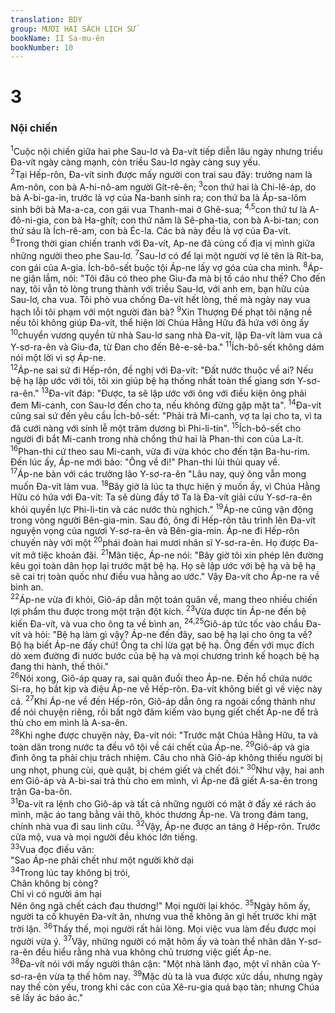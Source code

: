 ```yaml
---
translation: BDY
group: MƯƠI HAI SÁCH LỊCH SỬ
bookName: II Sa-mu-ên 
bookNumber: 10
---
```


<div class="title"><h1>3</h1><h3>Nội chiến</h3></div>
<span class="verse 2sa_3_1"><sup>1</sup>Cuộc nội chiến giữa hai phe Sau-lơ và Đa-vít tiếp diễn lâu ngày nhưng triều Đa-vít ngày càng mạnh, còn triều Sau-lơ ngày càng suy yếu.<br/></span>
<span class="verse 2sa_3_2"><sup>2</sup>Tại Hếp-rôn, Đa-vít sinh được mấy người con trai sau đây: trưởng nam là Am-nôn, con bà A-hi-nô-am người Gít-rê-ên; </span>
<span class="verse 2sa_3_3"><sup>3</sup>con thứ hai là Chi-lê-áp, do bà A-bi-ga-in, trước là vợ của Na-banh sinh ra; con thứ ba là Áp-sa-lôm sinh bởi bà Ma-a-ca, con gái vua Thanh-mai ở Ghê-sua; </span>
<span class="verse 2sa_3_4 2sa_3_5"><sup>4,5</sup>con thứ tư là A-đô-ni-gia, con bà Ha-ghít; con thứ năm là Sê-pha-tia, con bà A-bi-tan; con thứ sáu là Ích-rê-am, con bà Éc-la. Các bà này đều là vợ của Đa-vít.<br/></span>
<span class="verse 2sa_3_6"><sup>6</sup>Trong thời gian chiến tranh với Đa-vít, Ap-ne đã củng cố địa vị mình giữa những người theo phe Sau-lơ. </span>
<span class="verse 2sa_3_7"><sup>7</sup>Sau-lơ có để lại một người vợ lẽ tên là Rít-ba, con gái của A-gia. Ích-bô-sết buộc tội Áp-ne lấy vợ góa của cha mình. </span>
<span class="verse 2sa_3_8"><sup>8</sup>Áp-ne giận lắm, nói: &#34;Tôi đâu có theo phe Giu-đa mà bị tố cáo như thế? Cho đến nay, tôi vẫn tỏ lòng trung thành với triều Sau-lơ, với anh em, bạn hữu của Sau-lơ, cha vua. Tôi phò vua chống Đa-vít hết lòng, thế mà ngày nay vua hạch lỗi tôi phạm với một người đàn bà? </span>
<span class="verse 2sa_3_9"><sup>9</sup>Xin Thượng Đế phạt tôi nặng nề nếu tôi không giúp Đa-vít, thể hiện lời Chúa Hằng Hữu đã hứa với ông ấy </span>
<span class="verse 2sa_3_10"><sup>10</sup>chuyển vương quyền từ nhà Sau-lơ sang nhà Đa-vít, lập Đa-vít làm vua cả Y-sơ-ra-ên và Giu-đa, từ Đan cho đến Bê-e-sê-ba.&#34; </span>
<span class="verse 2sa_3_11"><sup>11</sup>Ích-bô-sết không dám nói một lời vì sợ Áp-ne.<br/></span>
<span class="verse 2sa_3_12"><sup>12</sup>Áp-ne sai sứ đi Hếp-rôn, đề nghị với Đa-vít: &#34;Đất nước thuộc về ai? Nếu bệ hạ lập ước với tôi, tôi xin giúp bệ hạ thống nhất toàn thể giang sơn Y-sơ-ra-ên.&#34; </span>
<span class="verse 2sa_3_13"><sup>13</sup>Đa-vít đáp: &#34;Được, ta sẽ lập ước với ông với điều kiện ông phải đem Mi-canh, con Sau-lơ đến cho ta, nếu không đừng gặp mặt ta&#34;. </span>
<span class="verse 2sa_3_14"><sup>14</sup>Đa-vít cũng sai sứ đến yêu cầu Ích-bô-sết: &#34;Phải trả Mi-canh, vợ ta lại cho ta, vì ta đã cưới nàng với sính lễ một trăm dương bì Phi-li-tin&#34;. </span>
<span class="verse 2sa_3_15"><sup>15</sup>Ích-bô-sết cho người đi bắt Mi-canh trong nhà chồng thứ hai là Phan-thi con của La-ít. </span>
<span class="verse 2sa_3_16"><sup>16</sup>Phan-thi cứ theo sau Mi-canh, vừa đi vừa khóc cho đến tận Ba-hu-rim. Đến lúc ấy, Áp-ne mới bảo: &#34;Ông về đi!&#34; Phan-thi lủi thủi quay về.<br/></span>
<span class="verse 2sa_3_17"><sup>17</sup>Áp-ne bàn với các trưởng lão Y-sơ-ra-ên &#34;Lâu nay, quý ông vẫn mong muốn Đa-vít làm vua. </span>
<span class="verse 2sa_3_18"><sup>18</sup>Bây giờ là lúc ta thực hiện ý muốn ấy, vì Chúa Hằng Hữu có hứa với Đa-vít: Ta sẽ dùng đầy tớ Ta là Đa-vít giải cứu Y-sơ-ra-ên khỏi quyền lực Phi-li-tin và các nước thù nghịch.&#34; </span>
<span class="verse 2sa_3_19"><sup>19</sup>Áp-ne cũng vận động trong vòng người Bên-gia-min. Sau đó, ông đi Hếp-rôn tâu trình lên Đa-vít nguyện vọng của ngươi Y-sơ-ra-ên và Bên-gia-min. Áp-ne đi Hếp-rôn chuyến này với một </span>
<span class="verse 2sa_3_20"><sup>20</sup>phái đoàn hai mươi nhân sĩ Y-sơ-ra-ên. Họ được Đa-vít mở tiệc khoản đãi. </span>
<span class="verse 2sa_3_21"><sup>21</sup>Mãn tiệc, Áp-ne nói: &#34;Bây giờ tôi xin phép lên đường kêu gọi toàn dân họp lại trước mặt bệ hạ. Họ sẽ lập ước với bệ hạ và bệ hạ sẽ cai trị toàn quốc như điều vua hằng ao ước.&#34; Vậy Đa-vít cho Áp-ne ra về bình an.<br/></span>
<span class="verse 2sa_3_22"><sup>22</sup>Áp-ne vừa đi khỏi, Giô-áp dẫn một toán quân về, mang theo nhiều chiến lợi phẩm thu được trong một trận đột kích. </span>
<span class="verse 2sa_3_23"><sup>23</sup>Vừa được tin Áp-ne đến bệ kiến Đa-vít, và vua cho ông ta về bình an, </span>
<span class="verse 2sa_3_24 2sa_3_25"><sup>24,25</sup>Giô-áp tức tốc vào chầu Đa-vít và hỏi: &#34;Bệ hạ làm gì vậy? Áp-ne đến đây, sao bệ hạ lại cho ông ta về? Bộ hạ biết Áp-ne đấy chứ! Ông ta chỉ lừa gạt bệ hạ. Ông đến với mục đích dò xem đường đi nước bước của bệ hạ và mọi chương trình kế hoạch bệ hạ đang thi hành, thế thôi.&#34;<br/></span>
<span class="verse 2sa_3_26"><sup>26</sup>Nói xong, Giô-áp quay ra, sai quân đuổi theo Áp-ne. Đến hồ chứa nước Si-ra, họ bắt kịp và điệu Áp-ne về Hếp-rôn. Đa-vít không biết gì về việc này cả. </span>
<span class="verse 2sa_3_27"><sup>27</sup>Khi Áp-ne về đến Hếp-rôn, Giô-áp dẫn ông ra ngoài cổng thành như để nói chuyện riêng, rồi bất ngờ đâm kiếm vào bụng giết chết Áp-ne để trả thù cho em mình là A-sa-ên.<br/></span>
<span class="verse 2sa_3_28"><sup>28</sup>Khi nghe được chuyện này, Đa-vít nói: &#34;Trước mặt Chúa Hằng Hữu, ta và toàn dân trong nước ta đều vô tội về cái chết của Áp-ne. </span>
<span class="verse 2sa_3_29"><sup>29</sup>Giô-áp và gia đình ông ta phải chịu trách nhiệm. Câu cho nhà Giô-áp không thiếu người bị ung nhọt, phung cùi, què quặt, bị chém giết và chết đói.&#34; </span>
<span class="verse 2sa_3_30"><sup>30</sup>Như vậy, hai anh em Giô-áp và A-bi-sai trả thù cho em mình, vì Áp-ne đã giết A-sa-ên trong trận Ga-ba-ôn.<br/></span>
<span class="verse 2sa_3_31"><sup>31</sup>Đa-vít ra lệnh cho Giô-áp và tất cả những người có mặt ở đấy xé rách áo mình, mặc áo tang bằng vải thô, khóc thương Áp-ne. Và trong đám tang, chính nhà vua đi sau linh cữu. </span>
<span class="verse 2sa_3_32"><sup>32</sup>Vậy, Áp-ne được an táng ở Hếp-rôn. Trước cửa mộ, vua và mọi người đều khóc lớn tiếng.<br/></span>
<span class="verse 2sa_3_33"><sup>33</sup>Vua đọc điếu văn:<br/>&#34;Sao Áp-ne phải chết như một người khờ dại<br/></span>
<span class="verse 2sa_3_34"><sup>34</sup>Trong lúc tay không bị trói,<br/>Chân không bị còng?<br/>Chỉ vì có người ám hại<br/>Nên ông ngã chết cách đau thương!&#34; Mọi người lại khóc. </span>
<span class="verse 2sa_3_35"><sup>35</sup>Ngày hôm ấy, người ta cố khuyên Đa-vít ăn, nhưng vua thề không ăn gì hết trước khi mặt trời lặn. </span>
<span class="verse 2sa_3_36"><sup>36</sup>Thấy thế, mọi người rất hài lòng. Mọi việc vua làm đều được mọi người vừa ý. </span>
<span class="verse 2sa_3_37"><sup>37</sup>Vậy, những người có mặt hôm ấy và toàn thể nhân dân Y-sơ-ra-ên đều hiểu rằng nhà vua không chủ trương việc giết Áp-ne.<br/></span>
<span class="verse 2sa_3_38"><sup>38</sup>Đa-vít nói với mấy người thân cận: &#34;Một nhà lãnh đạo, một vĩ nhân của Y-sơ-ra-ên vừa tạ thế hôm nay. </span>
<span class="verse 2sa_3_39"><sup>39</sup>Mặc dù ta là vua được xức dầu, nhưng ngày nay thế còn yếu, trong khi các con của Xê-ru-gia quá bạo tàn; nhưng Chúa sẽ lấy ác báo ác.&#34;</span>
